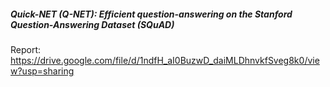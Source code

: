 ##### Quick-NET (Q-NET): Efficient question-answering on the Stanford Question-Answering Dataset (SQuAD)

Report: https://drive.google.com/file/d/1ndfH_aI0BuzwD_daiMLDhnvkfSveg8k0/view?usp=sharing
